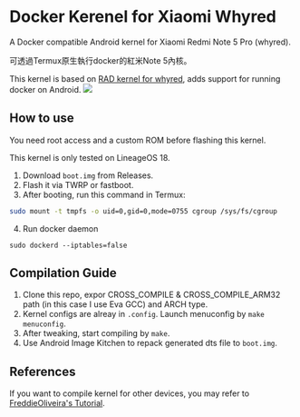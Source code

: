 # Docker Kerenel for Xiaomi Whyred
A Docker compatible Android kernel for Xiaomi Redmi Note 5 Pro (whyred).

可透過Termux原生執行docker的紅米Note 5內核。

This kernel is based on [RAD kernel for whyred](https://github.com/radcolor/android_kernel_xiaomi_whyred), adds support for running docker on Android.
![](https://i.postimg.cc/MHbSYmhq/Screenshot-20211228-232245-Termux.png)

## How to use
You need root access and a custom ROM before flashing this kernel.

This kernel is only tested on LineageOS 18. 

1. Download `boot.img` from Releases.
2. Flash it via TWRP or fastboot.
3. After booting, run this command in Termux:
```bash
sudo mount -t tmpfs -o uid=0,gid=0,mode=0755 cgroup /sys/fs/cgroup
```
4. Run docker daemon
```
sudo dockerd --iptables=false
```

## Compilation Guide
1. Clone this repo, expor CROSS_COMPILE & CROSS_COMPILE_ARM32 path (in this case I use Eva GCC) and ARCH type. 
2. Kernel configs are alreay in `.config`. Launch menuconfig by `make menuconfig`.
3. After tweaking, start compiling by `make`.
4. Use Android Image Kitchen to repack generated dts file to `boot.img`.

## References
If you want to compile kernel for other devices, you may refer to [FreddieOliveira's Tutorial](https://gist.github.com/FreddieOliveira/efe850df7ff3951cb62d74bd770dce27).

